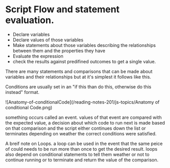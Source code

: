 # Script Flow and statement evaluation. 

- Declare variables
- Declare values of those variables
- Make statements about those variables describing the relationships between them and the properties they have
- Evaluate the expression
- check the results against predifined outcomes to get a single value. 

There are many statements and comparisons that can be made about variables and their relationships but at it's simplest it follows like this. 

Conditions are usually set in an "if this than do this, otherwise do this instead" format. 

![Anatomy-of-conditionalCode](/reading-notes-201/js-topics/Anatomy of conditional Code.png)

something occurs called an event. values of that event are compared with the expected value, a decision about which code to run next is made based on that comparison and the script either continues down the list or terminates depending on weather the correct conditions were satisfied. 

A breif note on Loops. a loop can be used in the event that the same peice of could needs to be run more than once to get the desired result. loops also depend on conditional statements to tell them weather or not to continue running or to terminate and return the value of the comparison. 
